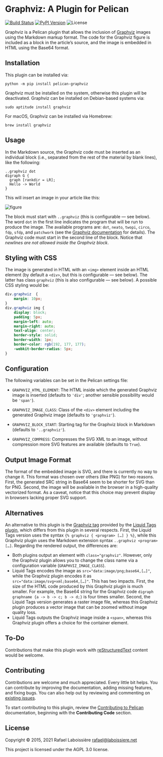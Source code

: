 Graphviz: A Plugin for Pelican
==============================

[![Build Status](https://img.shields.io/github/workflow/status/pelican-plugins/graphviz/build)](https://github.com/pelican-plugins/graphviz/actions)
[![PyPI Version](https://img.shields.io/pypi/v/pelican-graphviz)](https://pypi.org/project/pelican-graphviz/)
![License](https://img.shields.io/pypi/l/pelican-graphviz?color=blue)

Graphviz is a Pelican plugin that allows the inclusion of [Graphviz][] images using the Markdown markup format. The code for the Graphviz figure is included as a block in the article’s source, and the image is embedded in HTML using the Base64 format.

[Graphviz]: https://www.graphviz.org


Installation
------------

This plugin can be installed via:

    python -m pip install pelican-graphviz

Graphviz must be installed on the system, otherwise this plugin will be deactivated. Graphviz can be installed on Debian-based systems via:

    sudo aptitude install graphviz

For macOS, Graphviz can be installed via Homebrew:

    brew install graphviz


Usage
-----

In the Markdown source, the Graphviz code must be inserted as an individual block (i.e., separated from the rest of the material by blank lines), like the following:

```markdwon
..graphviz dot
digraph G {
  graph [rankdir = LR];
  Hello -> World
}
```

This will insert an image in your article like this:

![figure](hello-world.png)

The block must start with `..graphviz` (this is configurable — see below). The word `dot` in the first line indicates the program that will be run to produce the image. The available programs are: `dot`, `neato`, `twopi`, `circo`, `fdp`, `sfdp`, and `patchwork` (see the [Graphviz documentation][] for details). The Graphviz code must start in the second line of the block. Notice that *newlines are not allowed inside the Graphviz block*.

[Graphviz documentation]: https://www.graphviz.org/documentation/


Styling with CSS
----------------

The image is generated in HTML with an `<img>` element inside an HTML element (by default a `<div>`, but this is configurable — see below). The latter has class `graphviz` (this is also configurable — see below). A possible CSS styling would be:

```css
div.graphviz  {
    margin: 10px;
}
div.graphviz img {
    display: block;
    padding: 5px;
    margin-left: auto;
    margin-right: auto;
    text-align: center;
    border-style: solid;
    border-width: 1px;
    border-color: rgb(192, 177, 177);
    -webkit-border-radius: 5px;
}
```


Configuration
-------------

The following variables can be set in the Pelican settings file:

- `GRAPHVIZ_HTML_ELEMENT`: The HTML inside which the generated Graphviz image is inserted (defaults to `'div'`; another sensible possibility would be `'span'`).

- `GRAPHVIZ_IMAGE_CLASS`: Class of the `<div>` element including the generated Graphviz image (defaults to `'graphviz'`).

- `GRAPHVIZ_BLOCK_START`: Starting tag for the Graphviz block in Markdown (defaults to `'..graphviz'`).

- `GRAPHVIZ_COMPRESS`: Compresses the SVG XML to an image, without compression more SVG features are available (defaults to `True`).


Output Image Format
-------------------

The format of the embedded image is SVG, and there is currently no way to change it. This format was chosen over others (like PNG) for two reasons. First, the generated SRC string in Base64 seem to be shorter for SVG than for PNG. Second, the image will be available in the browser in a high-quality vectorized format. As a caveat, notice that this choice may prevent display in browsers lacking proper SVG support.


Alternatives
------------

An alternative to this plugin is the [Graphviz tag][] provided by the [Liquid Tags plugin][], which differs from this plugin in several respects. First, the Liquid Tags version uses the syntax `{% graphviz { <program> […] } %}`, while this Graphviz plugin uses the Markdown extension syntax `..graphviz <program> […]`. Regarding the rendered output, the differences are:

- Both plugins output an element with `class="graphviz"`. However, only the Graphviz plugin allows you to change the class name via a configuration variable (`GRAPHVIZ_IMAGE_CLASS`).
- Liquid Tags encodes the image as `src="data:image/png;base64,[…]"`, while the Graphviz plugin encodes it as `src="data:image/svg+xml;base64,[…]"`. This has two impacts. First, the size of the HTML code produced by this Graphviz plugin is much smaller. For example, the Base64 string for the Graphviz code `digraph graphname {a -> b -> c; b -> d;}` is four times smaller. Second, the Liquid Tags version generates a raster image file, whereas this Graphviz plugin produces a vector image that can be zoomed without image quality loss.
- Liquid Tags outputs the Graphviz image inside a `<span>`, whereas this Graphviz plugin offers a choice for the container element.

[Graphviz tag]: https://github.com/pelican-plugins/liquid-tags/blob/main/pelican/plugins/liquid_tags/graphviz.py
[Liquid Tags plugin]: https://github.com/pelican-plugins/liquid-tags


To-Do
-----

Contributions that make this plugin work with [reStructuredText][] content would be welcome.

[reStructuredText]: https://docutils.sourceforge.io/rst.html


Contributing
------------

Contributions are welcome and much appreciated. Every little bit helps. You can contribute by improving the documentation, adding missing features, and fixing bugs. You can also help out by reviewing and commenting on [existing issues][].

To start contributing to this plugin, review the [Contributing to Pelican][] documentation, beginning with the **Contributing Code** section.

[existing issues]: https://github.com/pelican-plugins/graphviz/issues
[Contributing to Pelican]: https://docs.getpelican.com/en/latest/contribute.html


License
-------

Copyright © 2015, 2021  Rafael Laboissière <rafael@laboissiere.net>

This project is licensed under the AGPL 3.0 license.
